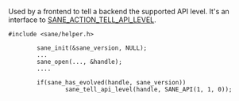 Used by a frontend to tell a backend the supported API level.
It's an interface to [SANE\_ACTION\_TELL\_API\_LEVEL](SANE_ACTION_TELL_API_LEVEL.md).

```
#include <sane/helper.h>

        sane_init(&sane_version, NULL);
        ...
        sane_open(..., &handle);
        ....

        if(sane_has_evolved(handle, sane_version))
                sane_tell_api_level(handle, SANE_API(1, 1, 0));
```